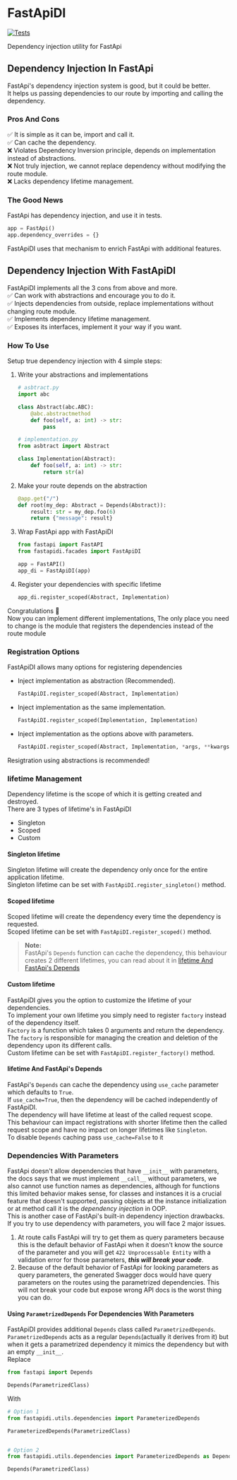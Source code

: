 
# FastApiDI

[![Tests](https://github.com/EmilK322/FastApiDI/actions/workflows/tests.yml/badge.svg)](https://github.com/EmilK322/FastApiDI/actions/workflows/tests.yml)

Dependency injection utility for FastApi

## Dependency Injection In FastApi
FastApi's dependency injection system is good, but it could be better.  
It helps us passing dependencies to our route by importing and calling the dependency.  

### Pros And Cons
✅ It is simple as it can be, import and call it.   
✅ Can cache the dependency.  
❌ Violates Dependency Inversion principle, depends on implementation instead of abstractions.  
❌ Not truly injection, we cannot replace dependency without modifying the route module.  
❌ Lacks dependency lifetime management.  

### The Good News
FastApi has dependency injection, and use it in tests.
```python
app = FastApi()
app.dependency_overrides = {}
```
FastApiDI uses that mechanism to enrich FastApi with additional features.

## Dependency Injection With FastApiDI
FastApiDI implements all the 3 cons from above and more.  
✅ Can work with abstractions and encourage you to do it.  
✅ Injects dependencies from outside, replace implementations without changing route module.  
✅ Implements dependency lifetime management.  
✅ Exposes its interfaces, implement it your way if you want.  

### How To Use
Setup true dependency injection with 4 simple steps:
1. Write your abstractions and implementations
    ```python
    # asbtract.py
    import abc
    
    class Abstract(abc.ABC):
        @abc.abstractmethod
        def foo(self, a: int) -> str:
            pass
    ```
    
    ```python
    # implementation.py
    from asbtract import Abstract
    
    class Implementation(Abstract):
        def foo(self, a: int) -> str:
            return str(a)
    ```
   
2. Make your route depends on the abstraction
    ```python
    @app.get("/")
    def root(my_dep: Abstract = Depends(Abstract)):
        result: str = my_dep.foo(6)
        return {"message": result}
    ```

3. Wrap FastApi app with FastApiDI
    ```python
    from fastapi import FastAPI
    from fastapidi.facades import FastApiDI
    
    app = FastAPI()
    app_di = FastApiDI(app)   
    ```

4. Register your dependencies with specific lifetime
   ```python
   app_di.register_scoped(Abstract, Implementation)
   ```

Congratulations 🎉  
Now you can implement different implementations, The only place you need to change is the module that registers the dependencies instead of the route module

### Registration Options
FastApiDI allows many options for registering dependencies
- Inject implementation as abstraction (Recommended).  
  ```python
  FastApiDI.register_scoped(Abstract, Implementation)
  ```
  
- Inject implementation as the same implementation.  
  ```python
  FastApiDI.register_scoped(Implementation, Implementation)
  ```

- Inject implementation as the options above with parameters.
  ```python
  FastApiDI.register_scoped(Abstract, Implementation, *args, **kwargs)
  ```
Resigtration using abstractions is recommended!

### lifetime Management
Dependency lifetime is the scope of which it is getting created and destroyed.   
There are 3 types of lifetime's in FastApiDI
- Singleton
- Scoped
- Custom

#### Singleton lifetime
Singleton lifetime will create the dependency only once for the entire application lifetime.  
Singleton lifetime can be set with `FastApiDI.register_singleton()` method.

#### Scoped lifetime
Scoped lifetime will create the dependency every time the dependency is requested.  
Scoped lifetime can be set with `FastApiDI.register_scoped()` method.  
> **Note:**  
> FastApi's `Depends` function can cache the dependency, this behaviour creates 2 different lifetimes, you can read about it in [lifetime And FastApi's Depends](README.md#lifetime-and-fastapis-depends)

#### Custom lifetime
FastApiDI gives you the option to customize the lifetime of your dependencies.  
To implement your own lifetime you simply need to register `factory` instead of the dependency itself.  
`Factory` is a function which takes 0 arguments and return the dependency.  
The `factory` is responsible for managing the creation and deletion of the dependency upon its different calls.  
Custom lifetime can be set with `FastApiDI.register_factory()` method.


#### lifetime And FastApi's Depends
FastApi's `Depends` can cache the dependency using `use_cache` parameter which defaults to `True`.  
If `use_cache=True`, then the dependency will be cached independently of FastApiDI.  
The dependency will have lifetime at least of the called request scope.  
This behaviour can impact registrations with shorter lifetime then the called request scope and have no impact on longer lifetimes like `Singleton`.  
To disable `Depends` caching pass `use_cache=False` to it


### Dependencies With Parameters
FastApi doesn't allow dependencies that have `__init__` with parameters, the docs says that we must implement `__call__` without parameters,
we also cannot use function names as dependencies,
although for functions this limited behavior makes sense, for classes and instances it is a crucial feature that doesn't supported,
passing objects at the instance initialization or at method call it is the _dependency injection_ in OOP.  
This is another case of FastApi's built-in dependency injection drawbacks.  
If you try to use dependency with parameters, you will face 2 major issues.  
1. At route calls FastApi will try to get them as query parameters because this is the default behavior of FastApi when it doesn't know the source of the parameter 
   and you will get `422 Unprocessable Entity` with a validation error for those parameters, ***this will break your code***.
2. Because of the default behavior of FastApi for looking parameters as query parameters, the generated Swagger docs would have query parameters on the routes using the parametrized dependencies.
   This will not break your code but expose wrong API docs is the worst thing you can do.


#### Using `ParametrizedDepends` For Dependencies With Parameters
FastApiDI provides additional `Depends` class called `ParametrizedDepends`.  
`ParametrizedDepends` acts as a regular `Depends`(actually it derives from it) but when it gets a parametrized dependency
it mimics the dependency but with an empty `__init__`.  
Replace
```python
from fastapi import Depends

Depends(ParametrizedClass)
```
With
```python
# Option 1
from fastapidi.utils.dependencies import ParameterizedDepends

ParameterizedDepends(ParametrizedClass)


# Option 2
from fastapidi.utils.dependencies import ParameterizedDepends as Depends

Depends(ParametrizedClass)
```